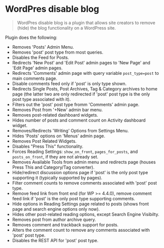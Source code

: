 # WordPres disable blog
> WordPres disable blog is a plugin that allows site creators to remove (hide) the blog functionality on a WordPress site.

Plugin does the following:

- Removes 'Posts' Admin Menu.
- Removes 'post' post type from most queries.
- Disables the Feed for Posts.
- Redirects 'New Post' and 'Edit Post' admin pages to 'New Page' and 'Edit Page' admin pages.
- Redirects 'Comments' admin page with query variable `post_type=post` to main comments page.
- Disable comments feed only if 'post' is only type shown.
- Redirects Single Posts, Post Archives, Tag & Category archives to home page (the latter two are only redirected if 'post' post type is the only post type associated with it).
- Filters out the 'post' post type fromm 'Comments' admin page.
- Removes Post from '+New' admin bar menu.
- Removes post-related dashboard widgets.
- Hides number of posts and comment count on Activity dashboard widget.
- Removes/Redirects 'Writing' Options from Settings Menu.
- Hides 'Posts' options on 'Menus' admin page.
- Removes Post Related Widgets.
- Disables "Press This" functionality.
- Forces Reading Settings: `show_on_front`, `pages_for_posts`, and `posts_on_front`, if they are not already set.
- Removes Available Tools from admin menu and redirects page (houses Press This and Category/Tag converter).
- Hide/redirect discussion options page if 'post' is the only post type supporting it (typically supported by pages).
- Filter comment counts to remove comments associated with 'post' post type.
- Remove feed link from front end (for WP >= 4.4.0), remove comment feed link if 'post' is the only post type supporting comments.
- Hide options in Reading Settings page related to posts (shows front page and search engine options only now).
- Hides other post-related reading options, except Search Engine Visibilty.
- Removes post from author archive query.
- Removes comment and trackback support for posts.
- Alters the comment count to remove any comments associated with 'post' post type.
- Disables the REST API for 'post' post type.